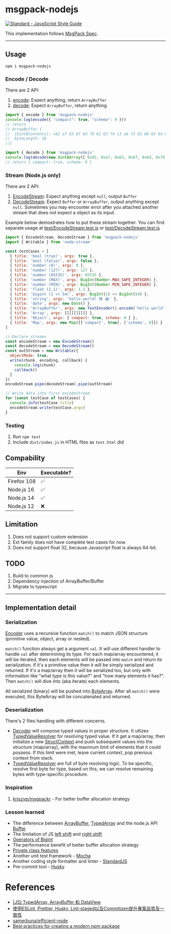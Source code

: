 # msgpack-nodejs

[![Standard - JavaScript Style Guide](https://img.shields.io/badge/code_style-standard-brightgreen.svg)](https://standardjs.com/)

This implementation follows [MsgPack Spec](https://github.com/msgpack/msgpack/blob/master/spec.md).  

---

## Usage
```
npm i msgpack-nodejs
```

### Encode / Decode
There are 2 API:
1. [encode](src/encoder/index.js): Expect anything, return ```ArrayBuffer```
2. [decode](src/decoder/index.js): Expect ```ArrayBuffer```, return anything
```javascript
import { encode } from 'msgpack-nodejs'
console.log(encode({ "compact": true, "schema": 0 }))
// return
// ArrayBuffer {
//  [Uint8Contents]: <82 a7 63 6f 6d 70 61 63 74 c3 a6 73 63 68 65 6d 61 00>,
//  byteLength: 18
//}
```

```javascript
import { decode } from 'msgpack-nodejs'
console.log(decode(new Uint8Array([ 0x82, 0xa7, 0x63, 0x6f, 0x6d, 0x70, 0x61, 0x63, 0x74, 0xc3, 0xa6, 0x73, 0x63, 0x68, 0x65, 0x6d, 0x61, 0x00, ]).buffer))
// return { compact: true, schema: 0 }
```

### Stream (Node.js only)
There are 2 API:
1. [EncodeStream](src/streams/EncodeStream.js): Expect anything except ```null```, output ```Buffer```
2. [DecodeStream](src/streams/DecodeStream.js): Expect ```Buffer``` or ```ArrayBuffer```, output anything except ```null```. Sometimes you may encounter error after you attached another stream that does not expect a object as its input. 

Example below demostrates how to put these stream together.
You can find separate usage at [test/EncodeStream.test.js](test/EncodeStream.test.js) or [test/DecodeStream.test.js](test/DecodeStream.test.js)

```javascript
import { EncodeStream, DecodeStream } from 'msgpack-nodejs'
import { Writable } from 'node:stream'

const testCases = [
  { title: 'bool (true)', args: true },
  { title: 'bool (false)', args: false },
  { title: 'number (0)', args: 0 },
  { title: 'number (127)', args: 127 },
  { title: 'number (65535)', args: 65535 },
  { title: 'number (MAX)', args: BigInt(Number.MAX_SAFE_INTEGER) },
  { title: 'number (MIN)', args: BigInt(Number.MIN_SAFE_INTEGER) },
  { title: 'float (1.1)', args: 1.1 },
  { title: 'bigint (1 << 54)', args: BigInt(1) << BigInt(54) },
  { title: 'string', args: 'hello world! 嗨 😂' },
  { title: 'date', args: new Date() },
  { title: 'ArrayBuffer', args: new TextEncoder().encode('hello world').buffer },
  { title: 'Array', args: [[[[[]]]]] },
  { title: 'Object', args: { compact: true, schema: 0 } },
  { title: 'Map', args: new Map([['compact', true], ['schema', 0]]) }
]

// Declare streams
const encodeStream = new EncodeStream()
const decodeStream = new DecodeStream()
const outStream = new Writable({
  objectMode: true,
  write(chunk, encoding, callback) {
    console.log(chunk)
    callback()
  }
})
encodeStream.pipe(decodeStream).pipe(outStream)

// Write data into first encodeStream
for (const testCase of testCases) {
  console.info(testCase.title)
  encodeStream.write(testCase.args)
}
```

### Testing
1. Run ```npm test```
2. Include ```dist/index.js``` in HTML files as ```test.html``` did

## Compability
| Env                                          | Executable? |
|----------------------------------------------|-------------|
| Firefox 108                                  | ✅          |
| Node.js 16                                   | ✅          |
| Node.js 14                                   | ✅          |
| Node.js 12                                   | ❌          |

## Limitation
1. Does not support custom extension
2. Ext family does not have complete test cases for now.
3. Does not support float 32, because Javascript float is always 64-bit.

## TODO
1. Build to common js
2. Dependency injection of ArrayBuffer/Buffer
3. Migrate to typescript


---


## Implementation detail
### Serialization
[Encoder](src/encoder/index.js) uses a recursive function ```match()``` to match JSON structure (primitive value, object, array or nested).

```match()``` function always get a argument ```val```. It will use different handler to handle ```val``` after determining its type. 
For each map/array encountered, it will be iterated, then each elements will be passed into ```match``` and return its serialization.
If it's a primitive value then it will be simply serialized and returned.
If it's a map/array then it will be serialized too, but only with information like "what type is this value?" and "how many elements it has?".
Then ```match()``` will dive into (aka iterate) each elements.

All serialized (binary) will be pushed into [ByteArray](src/encoder/ByteArray.js).
After all ```match()``` were executed, this ByteArray will be concatenated and returned.

### Deserialization
There's 2 files handling with different concerns.
- [Decoder](src/decoder/index.js) will compose typed values in proper structure. It utlizes [TypedValueResolver](src/decoder/TypedValueResolver.js) for resolving typed value. If it get a map/array, then initialize a new [StructContext](src/decoder/StructContext.js) and push subsequent values into the structure (map/array), with the maximum limit of elements that it could possess. If this limit were met, leave current context, pop previous context from stack.
- [TypedValueResolver](src/decoder/TypedValueResolver.js) are full of byte resolving logic. To be specific, resolve first byte for type, based on this, we can resolve remaining bytes with type-specific procedure.


### Inspiration
1. [kriszyp/msgpackr](https://github.com/kriszyp/msgpackr/blob/master/pack.js#L636-L657) - For better buffer allocation strategy

### Lesson learned
- The difference between [ArrayBuffer](https://developer.mozilla.org/en-US/docs/Web/JavaScript/Reference/Global_Objects/ArrayBuffer), [TypedArray](https://developer.mozilla.org/en-US/docs/Web/JavaScript/Reference/Global_Objects/TypedArray) and the node.js API [Buffer](https://nodejs.org/api/buffer.html)
- The limitation of JS [left shift](https://developer.mozilla.org/en-US/docs/Web/JavaScript/Reference/Operators/Left_shift) and [right shift](https://developer.mozilla.org/en-US/docs/Web/JavaScript/Reference/Operators/Right_shift)
- [Operators of BigInt](https://developer.mozilla.org/en-US/docs/Web/JavaScript/Reference/Global_Objects/BigInt#operators)
- The performance benefit of better buffer allocation strategy
- [Private class features](https://developer.mozilla.org/en-US/docs/Web/JavaScript/Reference/Classes/Private_class_fields)
- Another unit test framework - [Mocha](https://mochajs.org/)
- Another coding style formatter and linter - [StandardJS](https://standardjs.com/index.html)
- Pre-commit tool - [Husky](https://github.com/typicode/husky)
  
  
  
# References
- [[JS] TypedArray, ArrayBuffer 和 DataView](https://pjchender.dev/javascript/js-typedarray-buffer-dataview/)
- [使用ESLint, Prettier, Husky, Lint-staged以及Commitizen提升專案品質及一致性](https://medium.com/@danielhu95/set-up-eslint-pipeline-zh-tw-990d7d9eb68e)
- [samerbuna/efficient-node](https://github.com/samerbuna/efficient-node/blob/main/400-node-streams.adoc)
- [Best practices for creating a modern npm package](https://snyk.io/blog/best-practices-create-modern-npm-package/)